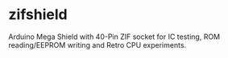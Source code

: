 # zifshield
Arduino Mega Shield with 40-Pin ZIF socket for IC testing, ROM reading/EEPROM writing and Retro CPU experiments.
